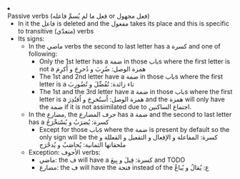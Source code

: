 <li id=66 class=66 class="col"><div class="nodecontent">Passive verbs (فعل ما لم يُسمَّ فاعله or فعل مجهول)</div>
    <ul class="subexp">
<li class="basic"><div class="nodecontent">In it the فاعل is deleted and the مفعول takes its place and this is specific to transitive (متعدّي) verbs</div></li>
<li class="col"><div class="nodecontent">Its signs:</div>
    <ul class="subexp">
<li class="col"><div class="nodecontent">In the ماضي verbs the second to last letter has a كسرة and one of following:</div>
    <ul class="subexp">
<li class="basic"><div class="nodecontent">Only the 1st letter has a ضمة in those بابs where the first letter is not a همزة الوصل: ضُرِبَ و دُحرِجَ و أُكرِمَ</div></li>
<li class="basic"><div class="nodecontent">The 1st and 2nd letter have a ضمة in those بابs where the first letter is a تاء زائدة: تُفُضِّلَ و تُضُورِبَ</div></li>
<li class="basic"><div class="nodecontent">The 1st and the 3rd letter have a ضمة in those بابs where the first letter is a همزة الوصل: اُستُخرِجَ و اُقتُدِرَ and the همزة will only have the ضمة if it is not assimilated due to اجتماع الساكنين.</div></li></ul></li>
<li class="col"><div class="nodecontent">In the مضارع, the حرف المضارع has a ضمة and the second to last letter has a كسرة: يُضرَبُ و يُسْتخْرَجُ</div>
    <ul class="subexp">
<li class="basic"><div class="nodecontent">Except for those بابs where the ضمة is present by default so the only sign will be the كسرة: المفاعلة و الإفعال و التقعيل و القعللة و ملحقاتها الثمانية: يُحاصَبُ و يُدحْرَج</div></li></ul></li>
<li class="col"><div class="nodecontent">Exception: الأجوف verbs:</div>
    <ul class="subexp">
<li class="basic"><div class="nodecontent">ماضي: the ف will have a كسرة: قِيلَ و بِيعَ and TODO</div></li>
<li class="basic"><div class="nodecontent">مضارع: the ف will have the فتحة instead of the ع: يُقالُ و يُباعُ</div></li></ul></li></ul></li></ul></li>
